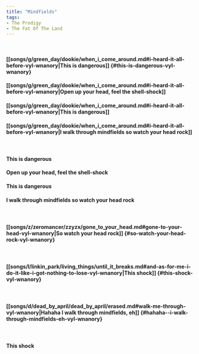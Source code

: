 ```yaml
---
title: "Mindfields"
tags:
- The Prodigy
- The Fat Of The Land
---
```

&nbsp;
#### [[songs/g/green_day/dookie/when_i_come_around.md#i-heard-it-all-before-vyl-wnanory|This is dangerous]] {#this-is-dangerous-vyl-wnanory}
#### [[songs/g/green_day/dookie/when_i_come_around.md#i-heard-it-all-before-vyl-wnanory|Open up your head, feel the shell-shock]]
#### [[songs/g/green_day/dookie/when_i_come_around.md#i-heard-it-all-before-vyl-wnanory|This is dangerous]]
#### [[songs/g/green_day/dookie/when_i_come_around.md#i-heard-it-all-before-vyl-wnanory|I walk through mindfields so watch your head rock]]
&nbsp;
#### This is dangerous
#### Open up your head, feel the shell-shock
#### This is dangerous
#### I walk through mindfields so watch your head rock
&nbsp;
#### [[songs/z/zeromancer/zzyzx/gone_to_your_head.md#gone-to-your-head-vyl-wnanory|So watch your head rock]] {#so-watch-your-head-rock-vyl-wnanory}
&nbsp;
#### [[songs/l/linkin_park/living_things/until_it_breaks.md#and-as-for-me-i-do-it-like-i-got-nothing-to-lose-vyl-wnanory|This shock]] {#this-shock-vyl-wnanory}
&nbsp;
#### [[songs/d/dead_by_april/dead_by_april/erased.md#walk-me-through-vyl-wnanory|Hahaha  I walk through mindfields, eh]] {#hahaha--i-walk-through-mindfields-eh-vyl-wnanory}
&nbsp;
#### This shock
